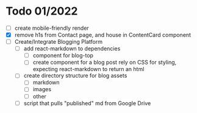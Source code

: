 # Todo 01/2022

- [ ] create mobile-friendly render
- [x] remove h1s from Contact page, and house in ContentCard component
- [ ] Create/Integrate Blogging Platform
    - [ ] add react-markdown to dependencies
        - [ ] component for blog-top
        - [ ] create component for a blog post
            rely on CSS for styling, expecting react-markdown to return an html
    - [ ] create directory structure for blog assets 
        - [ ] markdown
        - [ ] images
        - [ ] other

    - [ ] script that pulls "published" md from Google Drive
